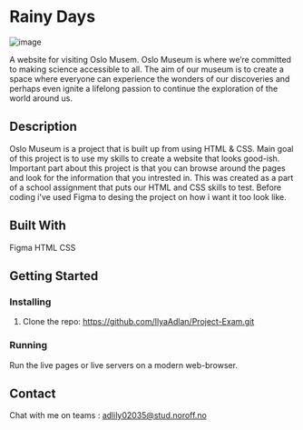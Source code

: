 # Rainy Days

![image](file:///C:/Users/ADNAN/Pictures/rainy_days_upper_half.png)

A website for visiting Oslo Musem. Oslo Museum is where we’re committed to making science accessible to all.
The aim of our museum is to create a space where everyone can experience the wonders of our discoveries and
perhaps even ignite a lifelong passion to continue the exploration of the world around us.


## Description

Oslo Museum is a project that is built up from using HTML & CSS. Main goal of this project is to use my skills to create a website
that looks good-ish. Important part about this project is that you can browse around the pages and look for the information that you intrested in. This was created as
a part of a school assignment that puts our HTML and CSS skills to test. Before coding i've used Figma to desing the project on how i want it too look like.


## Built With

Figma
HTML
CSS

## Getting Started

### Installing

1. Clone the repo: https://github.com/IlyaAdlan/Project-Exam.git


### Running

Run the live pages or live servers on a modern web-browser.


## Contact

Chat with me on teams : adlily02035@stud.noroff.no
